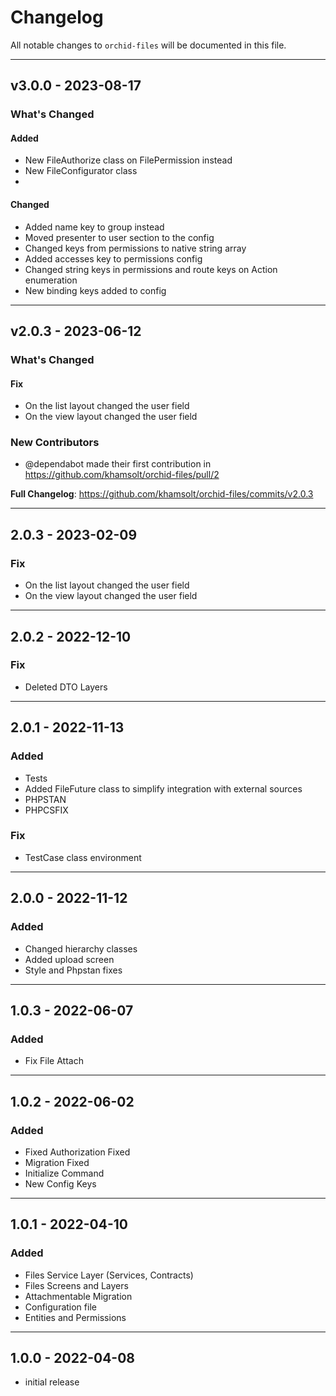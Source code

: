 # Changelog

All notable changes to `orchid-files` will be documented in this file.


---

## v3.0.0 - 2023-08-17

### What's Changed

#### Added

- New FileAuthorize class on FilePermission instead
- New FileConfigurator class
-

#### Changed

- Added name key to group instead
- Moved presenter to user section to the config
- Changed keys from permissions to native string array
- Added accesses key to permissions config
- Changed string keys in permissions and route keys on Action enumeration
- New binding keys added to config

---

## v2.0.3 - 2023-06-12

### What's Changed

#### Fix

- On the list layout changed the user field
- On the view layout changed the user field

### New Contributors

- @dependabot made their first contribution in https://github.com/khamsolt/orchid-files/pull/2

**Full Changelog**: https://github.com/khamsolt/orchid-files/commits/v2.0.3

---

## 2.0.3 - 2023-02-09

### Fix

- On the list layout changed the user field
- On the view layout changed the user field

---

## 2.0.2 - 2022-12-10

### Fix

- Deleted DTO Layers

---

## 2.0.1 - 2022-11-13

### Added

- Tests
- Added FileFuture class to simplify integration with external sources
- PHPSTAN
- PHPCSFIX

### Fix

- TestCase class environment

---

## 2.0.0 - 2022-11-12

### Added

- Changed hierarchy classes
- Added upload screen
- Style and Phpstan fixes

---

## 1.0.3 - 2022-06-07

### Added

- Fix File Attach

---

## 1.0.2 - 2022-06-02

### Added

- Fixed Authorization Fixed
- Migration Fixed
- Initialize Command
- New Config Keys

---

## 1.0.1 - 2022-04-10

### Added

- Files Service Layer (Services, Contracts)
- Files Screens and Layers
- Attachmentable Migration
- Configuration file
- Entities and Permissions

---

## 1.0.0 - 2022-04-08

- initial release
